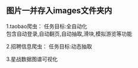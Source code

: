 图片一并存入images文件夹内
----------------------------------------------------------------
1.taobao爬虫：
任务目标:全自动化  
包含自动登录,自动翻页,自动抽取,滑块,模拟游览等功能  

2.招聘信息爬虫：
任务目标:动态抽取 
  
3.星战数据图谱可视化

  
